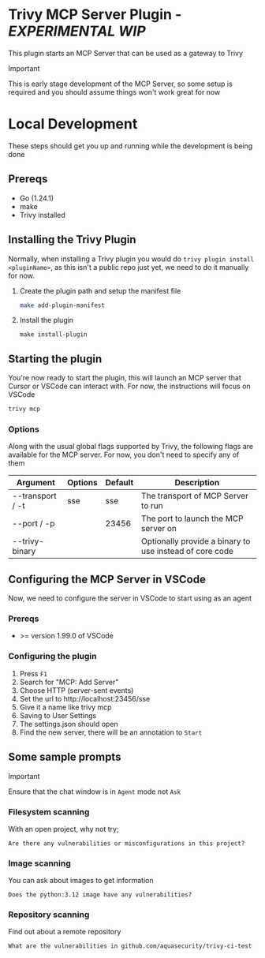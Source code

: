 # Trivy MCP Server Plugin - *EXPERIMENTAL WIP*

This plugin starts an MCP Server that can be used as a gateway to Trivy

> [!IMPORTANT]
> This is early stage development of the MCP Server, so some setup is required and you should assume things won't work great for now

# Local Development

These steps should get you up and running while the development is being done

## Prereqs

- Go (1.24.1)
- make
- Trivy installed

## Installing the Trivy Plugin

Normally, when installing a Trivy plugin you would do `trivy plugin install <pluginName>`, as this isn't a public repo just yet, we need to do it manually for now.

1. Create the plugin path and setup the manifest file
   ```sh
   make add-plugin-manifest
   ```
2. Install the plugin
   ```ssh
   make install-plugin
   ```

## Starting the plugin

You're now ready to start the plugin, this will launch an MCP server that Cursor or VSCode can interact with. For now, the instructions will focus on VSCode

```sh
trivy mcp 
```

### Options

Along with the usual global flags supported by Trivy, the following flags are available for the MCP server. For now, you don't need to specify any of them

| Argument         | Options | Default | Description                                             |
| ---------------- | ------- | ------- | ------------------------------------------------------- |
| --transport / -t | sse     | sse     | The transport of MCP Server to run                      |
| --port / -p      |         | 23456   | The port to launch the MCP server on                    |
| --trivy-binary   |         |         | Optionally provide a binary to use instead of core code |

## Configuring the MCP Server in VSCode

Now, we need to configure the server in VSCode to start using as an agent

### Prereqs

- \>= version 1.99.0 of VSCode

### Configuring the plugin

1. Press `F1`
2. Search for "MCP: Add Server" 
3. Choose HTTP (server-sent events) 
4. Set the url to http://localhost:23456/sse 
5. Give it a name like trivy mcp 
6. Saving to User Settings 
7. The settings.json should open
8. Find the new server, there will be an annotation to `Start` 


## Some sample prompts

> [!IMPORTANT]
> Ensure that the chat window is in `Agent` mode not `Ask`

### Filesystem scanning

With an open project, why not try;

```text
Are there any vulnerabilities or misconfigurations in this project?
```

### Image scanning

You can ask about images to get information

```text
Does the python:3.12 image have any vulnerabilities?
```

### Repository scanning

Find out about a remote repository

```text
What are the vulnerabilities in github.com/aquasecurity/trivy-ci-test
```
